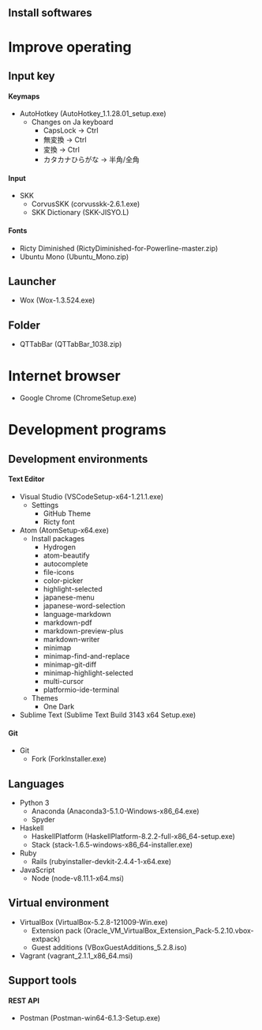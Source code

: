 ## Install softwares

# Improve operating

## Input key

#### Keymaps

* AutoHotkey (AutoHotkey_1.1.28.01_setup.exe)
  - Changes on Ja keyboard
    - CapsLock -> Ctrl
    - 無変換 -> Ctrl
    - 変換 -> Ctrl
    - カタカナひらがな -> 半角/全角

#### Input

* SKK
  - CorvusSKK (corvusskk-2.6.1.exe)
  - SKK Dictionary (SKK-JISYO.L)

#### Fonts

* Ricty Diminished (RictyDiminished-for-Powerline-master.zip)
* Ubuntu Mono (Ubuntu_Mono.zip)

## Launcher

* Wox (Wox-1.3.524.exe)

## Folder

* QTTabBar (QTTabBar_1038.zip)

# Internet browser

* Google Chrome (ChromeSetup.exe)

# Development programs

## Development environments

#### Text Editor

* Visual Studio (VSCodeSetup-x64-1.21.1.exe)
  - Settings
    - GitHub Theme
    - Ricty font
* Atom (AtomSetup-x64.exe)
  - Install packages
    - Hydrogen
    - atom-beautify
    - autocomplete
    - file-icons
    - color-picker
    - highlight-selected
    - japanese-menu
    - japanese-word-selection
    - language-markdown
    - markdown-pdf
    - markdown-preview-plus
    - markdown-writer
    - minimap
    - minimap-find-and-replace
    - minimap-git-diff
    - minimap-highlight-selected
    - multi-cursor
    - platformio-ide-terminal
  - Themes
    - One Dark
* Sublime Text (Sublime Text Build 3143 x64 Setup.exe)

#### Git

* Git
  - Fork (ForkInstaller.exe)

## Languages

* Python 3
  - Anaconda (Anaconda3-5.1.0-Windows-x86_64.exe)
  - Spyder
* Haskell
  - HaskellPlatform (HaskellPlatform-8.2.2-full-x86_64-setup.exe)
  - Stack (stack-1.6.5-windows-x86_64-installer.exe)
* Ruby
  - Rails (rubyinstaller-devkit-2.4.4-1-x64.exe)
* JavaScript
  - Node (node-v8.11.1-x64.msi)

## Virtual environment

* VirtualBox (VirtualBox-5.2.8-121009-Win.exe)
  - Extension pack (Oracle_VM_VirtualBox_Extension_Pack-5.2.10.vbox-extpack)
  - Guest additions (VBoxGuestAdditions_5.2.8.iso)
* Vagrant (vagrant_2.1.1_x86_64.msi)

## Support tools

#### REST API

* Postman (Postman-win64-6.1.3-Setup.exe)
